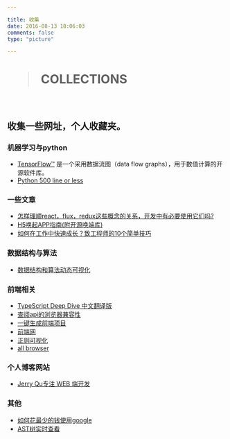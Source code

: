 ```yaml
---

title: 收集
date: 2016-08-13 18:06:03
comments: false
type: "picture"

---
```



# <blockquote class="blockquote-center"> COLLECTIONS </blockquote>

<br>

## 收集一些网址，个人收藏夹。

### 机器学习与python

- [TensorFlow™](http://www.tensorfly.cn/) 是一个采用数据流图（data flow graphs），用于数值计算的开源软件库。
- [Python 500 line or less](http://aosabook.org/blog/)


### 一些文章

- [怎样理顺react，flux，redux这些概念的关系，开发中有必要使用它们吗?](https://www.zhihu.com/question/47686258) 
- [H5唤起APP指南(附开源唤端库)](https://juejin.im/post/5b7efb2ee51d45388b6af96c?utm_source=gold_browser_extension)
- [如何在工作中快速成长？致工程师的10个简单技巧](https://mp.weixin.qq.com/s/wqb_Vwv-r6Aj-LEm_EWJXQ)
### 数据结构与算法
- [数据结构和算法动态可视化](https://visualgo.net/zh)

### 前端相关
- [TypeScript Deep Dive 中文翻译版](https://jkchao.github.io/typescript-book-chinese/)
- [查阅api的浏览器兼容性](https://caniuse.com)
- [一键生成前端项目](https://webpack.jakoblind.no)
- [前端网](https://www.qdfuns.com/)
- [正则可视化](https://regexper.com/)
- [all browser](https://www.browserling.com/)

### 个人博客网站
- [Jerry Qu专注 WEB 端开发](https://imququ.com/)

### 其他
- [如何花最少的钱使用google](http://www.ggfwzs.com/)
- [AST树实时查看](https://astexplorer.net/)

